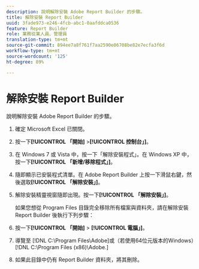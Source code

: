 ```yaml
---
description: 說明解除安裝 Adobe Report Builder 的步驟。
title: 解除安裝 Report Builder
uuid: 3fade973-e246-4fcb-abc1-0aafddca0536
feature: Report Builder
role: 業務從業人員、管理員
translation-type: tm+mt
source-git-commit: 894ee7a8f761f7aa2590e06708be82e7ecfa3f6d
workflow-type: tm+mt
source-wordcount: '125'
ht-degree: 89%

---
```



# 解除安裝 Report Builder

說明解除安裝 Adobe Report Builder 的步驟。

1. 確定 Microsoft Excel 已關閉。
1. 按一下&#x200B;**[!UICONTROL 「開始]** >**[!UICONTROL 控制台」]**。
1. 在 Windows 7 或 Vista 中，按一下「解除安裝程式」。在 Windows XP 中，按一下&#x200B;**[!UICONTROL 「新增/移除程式」]**。
1. 隨即顯示已安裝程式清單。在 Adobe Report Builder 上按一下滑鼠右鍵，然後選取&#x200B;**[!UICONTROL 「解除安裝」]**。
1. 解除安裝精靈視窗隨即出現。按一下&#x200B;**[!UICONTROL 「解除安裝」]**。

   如果您想從 Program Files 目錄完全移除所有檔案與資料夾，請在解除安裝 Report Builder 後執行下列步驟：
1. 按一下&#x200B;**[!UICONTROL 「開始]** > **[!UICONTROL 電腦」]**。
1. 導覽至 [!DNL C:\Program Files\Adobe\]或（若使用64位元版本的Windows）[!DNL C:\Program Files (x86)\Adobe.]
1. 如果此目錄中仍有 Report Builder 資料夾，將其刪除。
